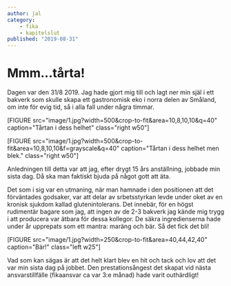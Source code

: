 ```yaml
---
author: jal
category:
    - fika
    - kapitelslut
published: "2019-08-31"
---
```

Mmm...tårta!
==================================

Dagen var den 31/8 2019. Jag hade gjort mig till och lagt ner min själ i ett
bakverk som skulle skapa ett gastronomisk eko i norra delen av Småland, om inte
för evig tid, så i alla fall under några timmar.


<!--more-->


[FIGURE src="image/1.jpg?width=500&crop-to-fit&area=10,8,10,10&q=40" caption="Tårtan i dess helhet" class="right w50"]


[FIGURE src="image/1.jpg?width=500&crop-to-fit&area=10,8,10,10&f=grayscale&q=40" caption="Tårtan i dess helhet men blek." class="right w50"]

Anledningen till detta var att jag, efter drygt 15 års anställning, jobbade min
sista dag. Då ska man faktiskt bjuda på något gott att äta.

Det som i sig var en utmaning, när man hamnade i den positionen att det förväntades
godsaker, var att delar av srbetsstyrkan levde under oket av en kronisk sjukdom
kallad glutenintolerans. Det innebär, för en högst rudimentär bagare som jag, att
ingen av de 2-3 bakverk jag kände mig trygg i att producera var ätbara för dessa
kollegor. De säkra ingredienserna hade under år upprepats som ett mantra:
maräng och bär. Så det fick det bli!

[FIGURE src="image/1.jpg?width=250&crop-to-fit&area=40,44,42,40" caption="Bär!" class="left w25"]

Vad som kan sägas är att det helt klart blev en hit och tack och lov att det var min sista dag på jobbet. Den prestationsångest det skapat vid nästa ansvarstillfälle (fikaansvar ca var 3:e månad) hade varit outhärdligt!
